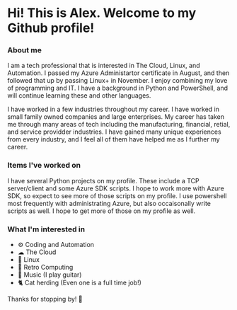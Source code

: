 # Hi! This is Alex. Welcome to my Github profile!

### About me

I am a tech professional that is interested in The Cloud, Linux, and Automation.
I passed my Azure Administartor certificate in August, and then followed that up by passing Linux+ in November.
I enjoy combining my love of programming and IT. I have a background in Python and PowerShell, and will continue learning these and other languages. 

I have worked in a few industries throughout my career. I have worked in small family owned companies and large enterprises.
My career has taken me through many areas of tech including the manufacturing, financial, retial, and service providder industries. 
I have gained many unique experiences from every industry, and I feel all of them have helped me as I further my career.

### Items I've worked on

I have several Python projects on my profile. These include a TCP server/client and some Azure SDK scripts.
I hope to work more with Azure SDK, so expect to see more of those scripts on my profile.
I use powershell most frequently with administrating Azure, but also occaisonally write scripts as well.
I hope to get more of those on my profile as well.

### What I'm interested in
* ⚙ Coding and Automation
* ☁ The Cloud
* 🐧 Linux
* 💾 Retro Computing
* 🎸 Music (I play guitar)
* 🐈 Cat herding (Even one is a full time job!)

Thanks for stopping by! 👋
